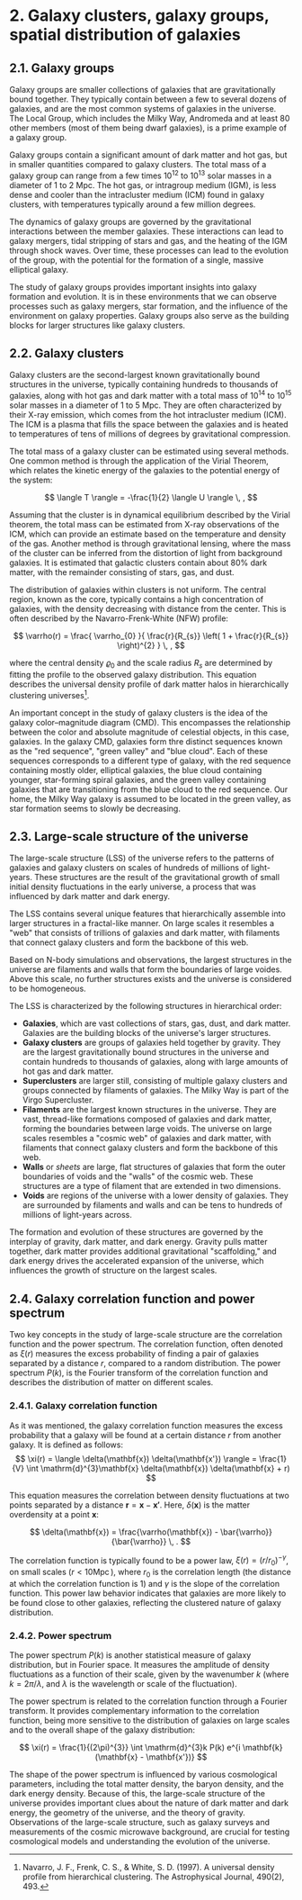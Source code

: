 # 2. Galaxy clusters, galaxy groups, spatial distribution of galaxies

## 2.1. Galaxy groups
Galaxy groups are smaller collections of galaxies that are gravitationally bound together. They typically contain between a few to several dozens of galaxies, and are the most common systems of galaxies in the universe. The Local Group, which includes the Milky Way, Andromeda and at least $80$ other members (most of them being dwarf galaxies), is a prime example of a galaxy group.

Galaxy groups contain a significant amount of dark matter and hot gas, but in smaller quantities compared to galaxy clusters. The total mass of a galaxy group can range from a few times $10^{12}$ to $10^{13}$ solar masses in a diameter of $1$ to $2$ Mpc. The hot gas, or intragroup medium (IGM), is less dense and cooler than the intracluster medium (ICM) found in galaxy clusters, with temperatures typically around a few million degrees.

The dynamics of galaxy groups are governed by the gravitational interactions between the member galaxies. These interactions can lead to galaxy mergers, tidal stripping of stars and gas, and the heating of the IGM through shock waves. Over time, these processes can lead to the evolution of the group, with the potential for the formation of a single, massive elliptical galaxy.

The study of galaxy groups provides important insights into galaxy formation and evolution. It is in these environments that we can observe processes such as galaxy mergers, star formation, and the influence of the environment on galaxy properties. Galaxy groups also serve as the building blocks for larger structures like galaxy clusters.

## 2.2. Galaxy clusters
Galaxy clusters are the second-largest known gravitationally bound structures in the universe, typically containing hundreds to thousands of galaxies, along with hot gas and dark matter with a total mass of $10^{14}$ to $10^{15}$ solar masses in a diameter of $1$ to $5$ Mpc. They are often characterized by their X-ray emission, which comes from the hot intracluster medium (ICM). The ICM is a plasma that fills the space between the galaxies and is heated to temperatures of tens of millions of degrees by gravitational compression.

The total mass of a galaxy cluster can be estimated using several methods. One common method is through the application of the Virial Theorem, which relates the kinetic energy of the galaxies to the potential energy of the system:

$$
    \langle T \rangle = -\frac{1}{2} \langle U \rangle \, ,
$$

Assuming that the cluster is in dynamical equilibrium described by the Virial theorem, the total mass can be estimated from X-ray observations of the ICM, which can provide an estimate based on the temperature and density of the gas. Another method is through gravitational lensing, where the mass of the cluster can be inferred from the distortion of light from background galaxies. It is estimated that galactic clusters contain about $80\%$ dark matter, with the remainder consisting of stars, gas, and dust.

The distribution of galaxies within clusters is not uniform. The central region, known as the core, typically contains a high concentration of galaxies, with the density decreasing with distance from the center. This is often described by the Navarro-Frenk-White (NFW) profile:

$$
    \varrho(r)
    =
    \frac{
        \varrho_{0}
        }{
        \frac{r}{R_{s}} \left( 1 + \frac{r}{R_{s}} \right)^{2}
    } \, ,
$$

where the central density $\varrho_{0}$ and the scale radius $R_{s}$ are determined by fitting the profile to the observed galaxy distribution. This equation describes the universal density profile of dark matter halos in hierarchically clustering universes[^1].

An important concept in the study of galaxy clusters is the idea of the galaxy color–magnitude diagram (CMD). This encompasses the relationship between the color and absolute magnitude of celestial objects, in this case, galaxies. In the galaxy CMD, galaxies form thre distinct sequences known as the "red sequence", "green valley" and "blue cloud". Each of these sequences corresponds to a different type of galaxy, with the red sequence containing mostly older, elliptical galaxies, the blue cloud containing younger, star-forming spiral galaxies, and the green valley containing galaxies that are transitioning from the blue cloud to the red sequence. Our home, the Milky Way galaxy is assumed to be located in the green valley, as star formation seems to slowly be decreasing.

## 2.3. Large-scale structure of the universe
The large-scale structure (LSS) of the universe refers to the patterns of galaxies and galaxy clusters on scales of hundreds of millions of light-years. These structures are the result of the gravitational growth of small initial density fluctuations in the early universe, a process that was influenced by dark matter and dark energy.

The LSS contains several unique features that hierarchically assemble into larger structures in a fractal-like manner. On large scales it resembles a "web" that consists of trillions of galaxies and dark matter, with filaments that connect galaxy clusters and form the backbone of this web.

Based on N-body simulations and observations, the largest structures in the universe are filaments and walls that form the boundaries of large voides. Above this scale, no further structures exists and the universe is considered to be homogeneous.

The LSS is characterized by the following structures in hierarchical order:
- **Galaxies**, which are vast collections of stars, gas, dust, and dark matter. Galaxies are the building blocks of the universe's larger structures.
- **Galaxy clusters** are groups of galaxies held together by gravity. They are the largest gravitationally bound structures in the universe and contain hundreds to thousands of galaxies, along with large amounts of hot gas and dark matter.
- **Superclusters** are larger still, consisting of multiple galaxy clusters and groups connected by filaments of galaxies. The Milky Way is part of the Virgo Supercluster.
- **Filaments** are the largest known structures in the universe. They are vast, thread-like formations composed of galaxies and dark matter, forming the boundaries between large voids. The universe on large scales resembles a "cosmic web" of galaxies and dark matter, with filaments that connect galaxy clusters and form the backbone of this web.
- **Walls** or *sheets* are large, flat structures of galaxies that form the outer boundaries of voids and the "walls" of the cosmic web. These structures are a type of filament that are extended in two dimensions.
- **Voids** are regions of the universe with a lower density of galaxies. They are surrounded by filaments and walls and can be tens to hundreds of millions of light-years across. 

The formation and evolution of these structures are governed by the interplay of gravity, dark matter, and dark energy. Gravity pulls matter together, dark matter provides additional gravitational "scaffolding," and dark energy drives the accelerated expansion of the universe, which influences the growth of structure on the largest scales.

## 2.4. Galaxy correlation function and power spectrum
Two key concepts in the study of large-scale structure are the correlation function and the power spectrum. The correlation function, often denoted as $\xi(r)$ measures the excess probability of finding a pair of galaxies separated by a distance $r$, compared to a random distribution. The power spectrum $P(k)$, is the Fourier transform of the correlation function and describes the distribution of matter on different scales.

### 2.4.1. Galaxy correlation function
As it was mentioned, the galaxy correlation function measures the excess probability that a galaxy will be found at a certain distance $r$ from another galaxy. It is defined as follows:
$$
    \xi(r)
    =
    \langle \delta(\mathbf{x}) \delta(\mathbf{x'}) \rangle
    =
    \frac{1}{V} \int \mathrm{d}^{3}\mathbf{x} \delta(\mathbf{x}) \delta(\mathbf{x} + r)
$$

This equation measures the correlation between density fluctuations at two points separated by a distance $\mathbf{r} = \mathbf{x} - \mathbf{x'}$. Here, $\delta(\mathbf{x})$ is the matter overdensity at a point $\mathbf{x}$:

$$
    \delta(\mathbf{x})
    =
    \frac{\varrho(\mathbf{x}) - \bar{\varrho}}{\bar{\varrho}} \, .
$$

The correlation function is typically found to be a power law, $\xi(r) = (r/r_{0})^{-\gamma}$, on small scales ($r < 10 \operatorname{Mpc}$), where $r_{0}$ is the correlation length (the distance at which the correlation function is $1$) and $\gamma$ is the slope of the correlation function. This power law behavior indicates that galaxies are more likely to be found close to other galaxies, reflecting the clustered nature of galaxy distribution.

### 2.4.2. Power spectrum
The power spectrum $P(k)$ is another statistical measure of galaxy distribution, but in Fourier space. It measures the amplitude of density fluctuations as a function of their scale, given by the wavenumber $k$ (where $k = 2\pi/\lambda$, and $\lambda$ is the wavelength or scale of the fluctuation).

The power spectrum is related to the correlation function through a Fourier transform. It provides complementary information to the correlation function, being more sensitive to the distribution of galaxies on large scales and to the overall shape of the galaxy distribution:

$$
    \xi(r)
    =
    \frac{1}{(2\pi)^{3}}
    \int \mathrm{d}^{3}k P(k) e^{i \mathbf{k} (\mathbf{x} - \mathbf{x'})}
$$

The shape of the power spectrum is influenced by various cosmological parameters, including the total matter density, the baryon density, and the dark energy density. Because of this, the large-scale structure of the universe provides important clues about the nature of dark matter and dark energy, the geometry of the universe, and the theory of gravity. Observations of the large-scale structure, such as galaxy surveys and measurements of the cosmic microwave background, are crucial for testing cosmological models and understanding the evolution of the universe.


[^1]: Navarro, J. F., Frenk, C. S., & White, S. D. (1997). A universal density profile from hierarchical clustering. The Astrophysical Journal, 490(2), 493.